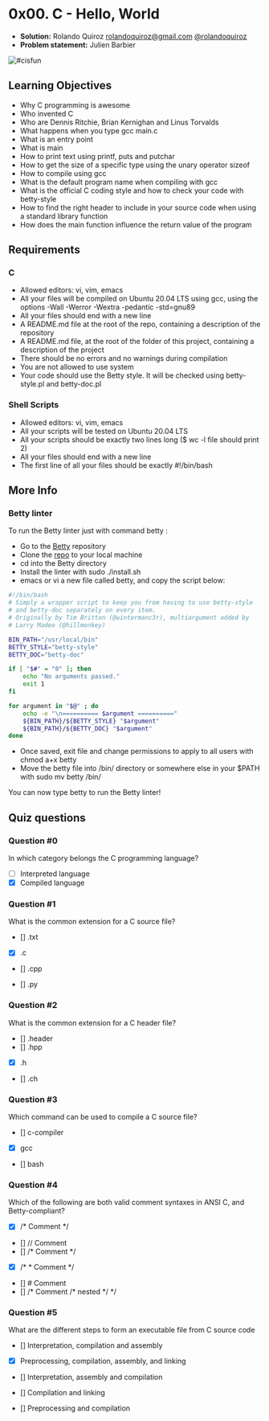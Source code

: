 # 0x00. C - Hello, World

- **Solution:** Rolando Quiroz [rolandoquiroz@gmail.com](rolandoquiroz@gmail.com) [@rolandoquiroz](https://github.com/rolandoquiroz)
- **Problem statement:** Julien Barbier

![#cisfun](https://s3.amazonaws.com/intranet-projects-files/holbertonschool-low_level_programming/212/cisfun.jpg "#cisfun")


## Learning Objectives

- Why C programming is awesome
- Who invented C
- Who are Dennis Ritchie, Brian Kernighan and Linus Torvalds
- What happens when you type gcc main.c
- What is an entry point
- What is main
- How to print text using printf, puts and putchar
- How to get the size of a specific type using the unary operator sizeof
- How to compile using gcc
- What is the default program name when compiling with gcc
- What is the official C coding style and how to check your code with betty-style
- How to find the right header to include in your source code when using a standard library function
- How does the main function influence the return value of the program

## Requirements

### C

- Allowed editors: vi, vim, emacs
- All your files will be compiled on Ubuntu 20.04 LTS using gcc, using the options -Wall -Werror -Wextra -pedantic -std=gnu89
- All your files should end with a new line
- A README.md file at the root of the repo, containing a description of the repository
- A README.md file, at the root of the folder of this project, containing a description of the project
- There should be no errors and no warnings during compilation
- You are not allowed to use system
- Your code should use the Betty style. It will be checked using betty-style.pl and betty-doc.pl

### Shell Scripts

- Allowed editors: vi, vim, emacs
- All your scripts will be tested on Ubuntu 20.04 LTS
- All your scripts should be exactly two lines long ($ wc -l file should print 2)
- All your files should end with a new line
- The first line of all your files should be exactly #!/bin/bash

## More Info

### Betty linter

To run the Betty linter just with command betty <filename>:

- Go to the [Betty](https://intranet.hbtn.io/rltoken/Iz34GJJ6iQ28q3sJXRUdkQ) repository
- Clone the [repo](https://intranet.hbtn.io/rltoken/Iz34GJJ6iQ28q3sJXRUdkQ) to your local machine
- cd into the Betty directory
- Install the linter with sudo ./install.sh
- emacs or vi a new file called betty, and copy the script below:
```bash
#!/bin/bash
# Simply a wrapper script to keep you from having to use betty-style
# and betty-doc separately on every item.
# Originally by Tim Britton (@wintermanc3r), multiargument added by
# Larry Madeo (@hillmonkey)

BIN_PATH="/usr/local/bin"
BETTY_STYLE="betty-style"
BETTY_DOC="betty-doc"

if [ "$#" = "0" ]; then
    echo "No arguments passed."
    exit 1
fi

for argument in "$@" ; do
    echo -e "\n========== $argument =========="
    ${BIN_PATH}/${BETTY_STYLE} "$argument"
    ${BIN_PATH}/${BETTY_DOC} "$argument"
done
```
- Once saved, exit file and change permissions to apply to all users with chmod a+x betty
- Move the betty file into /bin/ directory or somewhere else in your $PATH with sudo mv betty /bin/

You can now type betty <filename> to run the Betty linter!

## Quiz questions

### Question #0

In which category belongs the C programming language?

- [ ] Interpreted language
- [x] Compiled language

### Question #1

What is the common extension for a C source file?

- [] .txt

- [x] .c

- [] .cpp

- [] .py

### Question #2

What is the common extension for a C header file?

- [] .header
- [] .hpp
- [x] .h
- [] .ch

### Question #3

Which command can be used to compile a C source file?

- [] c-compiler
- [x] gcc
- [] bash

### Question #4

Which of the following are both valid comment syntaxes in ANSI C, and Betty-compliant?

- [x] /* Comment */
- [] // Comment
- [] /*
     Comment
     */

- [x] /*
       * Comment
       */

- [] # Comment
- [] /* Comment /* nested */ */

### Question #5

What are the different steps to form an executable file from C source code

- [] Interpretation, compilation and assembly

- [x] Preprocessing, compilation, assembly, and linking

- [] Interpretation, assembly and compilation

- [] Compilation and linking

- [] Preprocessing and compilation
